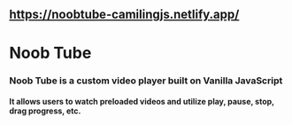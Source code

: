 ## https://noobtube-camilingjs.netlify.app/
# Noob Tube
### Noob Tube is a custom video player built on Vanilla JavaScript
#### It allows users to watch preloaded videos and utilize play, pause, stop, drag progress, etc. 
